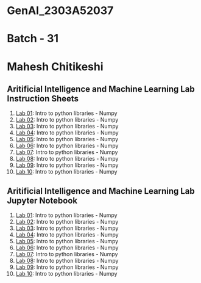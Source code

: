 # GenAI_2303A52037
# Batch - 31
# Mahesh Chitikeshi

## Aritificial Intelligence and Machine Learning Lab Instruction Sheets
1.  [Lab 01]():  Intro to python libraries - Numpy
2.  [Lab 02]():  Intro to python libraries - Numpy
3.  [Lab 03]():  Intro to python libraries - Numpy
4.  [Lab 04]():  Intro to python libraries - Numpy
5.  [Lab 05]():  Intro to python libraries - Numpy
6.  [Lab 06]():  Intro to python libraries - Numpy
7.  [Lab 07]():  Intro to python libraries - Numpy
8.  [Lab 08]():  Intro to python libraries - Numpy
9.  [Lab 09]():  Intro to python libraries - Numpy
10. [Lab 10]():  Intro to python libraries - Numpy


## Aritificial Intelligence and Machine Learning Lab Jupyter Notebook
1.  [Lab 01](https://github.com/Mahesh-ch06/AIML_2303A52037/blob/main/Lab1.ipynb):  Intro to python libraries - Numpy
2.  [Lab 02](https://github.com/Mahesh-ch06/AIML_2303A52037/blob/main/Lab2.ipynb):  Intro to python libraries - Numpy
3.  [Lab 03](https://github.com/Mahesh-ch06/AIML_2303A52037/blob/main/Lab3.ipynb):  Intro to python libraries - Numpy
4.  [Lab 04](https://github.com/Mahesh-ch06/AIML_2303A52037/blob/main/Lab4.ipynb):  Intro to python libraries - Numpy
5.  [Lab 05](https://github.com/Mahesh-ch06/AIML_2303A52037/blob/main/Lab5.ipynb):  Intro to python libraries - Numpy
6.  [Lab 06](https://github.com/Mahesh-ch06/AIML_2303A52037/blob/main/Lab6.ipynb):  Intro to python libraries - Numpy
7.  [Lab 07](https://github.com/Mahesh-ch06/AIML_2303A52037/blob/main/Lab7.ipynb):  Intro to python libraries - Numpy
8.  [Lab 08](https://github.com/Mahesh-ch06/AIML_2303A52037/blob/main/Lab8.ipynb):  Intro to python libraries - Numpy
9.  [Lab 09](https://github.com/Mahesh-ch06/AIML_2303A52037/blob/main/Lab9.ipynb):  Intro to python libraries - Numpy
10. [Lab 10](https://github.com/Mahesh-ch06/AIML_2303A52037/blob/main/Lab10.ipynb):  Intro to python libraries - Numpy
